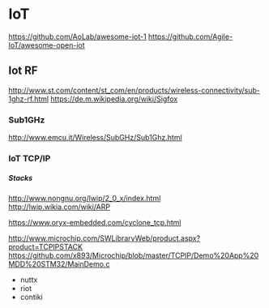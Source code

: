 # IoT

https://github.com/AoLab/awesome-iot-1
https://github.com/Agile-IoT/awesome-open-iot

## Iot RF

http://www.st.com/content/st_com/en/products/wireless-connectivity/sub-1ghz-rf.html
https://de.m.wikipedia.org/wiki/Sigfox

### Sub1GHz

http://www.emcu.it/Wireless/SubGHz/Sub1Ghz.html

### IoT TCP/IP

##### Stacks

http://www.nongnu.org/lwip/2_0_x/index.html
http://lwip.wikia.com/wiki/ARP

https://www.oryx-embedded.com/cyclone_tcp.html

http://www.microchip.com/SWLibraryWeb/product.aspx?product=TCPIPSTACK
https://github.com/x893/Microchip/blob/master/TCPIP/Demo%20App%20MDD%20STM32/MainDemo.c

* nuttx
* riot
* contiki

